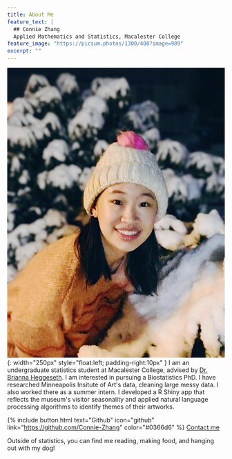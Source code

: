```yaml
---
title: About Me
feature_text: |
  ## Connie Zhang
  Applied Mathematics and Statistics, Macalester College
feature_image: "https://picsum.photos/1300/400?image=989"
excerpt: ""
---
```

![image](/assets/my_image.jpg){: width="250px" style="float:left; padding-right:10px" } I am an undergraduate statistics student at Macalester College, advised by [Dr. Brianna Heggeseth](https://sites.google.com/macalester.edu/bcheggeseth). I am interested in pursuing a Biostatistics PhD. I have researched Minneapolis Insitute of Art's data, cleaning large messy data. I also worked there as a summer intern. I developed a R Shiny app that reflects the museum's visitor seasonality and applied natural language processing algorithms to identify themes of their artworks.

{% include button.html text="Github" icon="github" link="https://github.com/Connie-Zhang" color="#0366d6" %} [Contact me](mailto:yzhang6@macalester.edu)

Outside of statistics, you can find me reading, making food, and hanging out with my dog!
